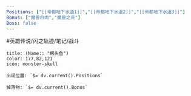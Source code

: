 ```yaml
---
Positions: ["[[帝都地下水道1]]","[[帝都地下水道2]]","[[帝都地下水道3]]"]
Bonus: ["魔兽白肉","魔兽之壳"]
Boss: false
---
```

#英雄传说/闪之轨迹/笔记/战斗
```ad-quote
title: (Name:: "鳄头鱼")
color: 177,82,121
icon: monster-skull

出现位置: `$= dv.current().Positions`

掉落物: `$= dv.current().Bonus`

```
